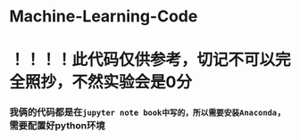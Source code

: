 # Machine-Learning-Code
# ！！！！此代码仅供参考，切记不可以完全照抄，不然实验会是0分

### 我俩的代码都是在`jupyter note book中写的，所以需要安装Anaconda`，需要配置好python环境
